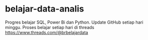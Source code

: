 # belajar-data-analis
Progres belajar SQL, Power Bi dan Python.
Update GitHub setiap hari minggu.
Proses belajar setiap hari di threads https://www.threads.com/@brbelajardata
